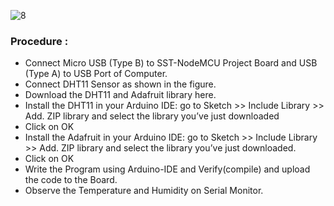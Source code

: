 ![8](https://user-images.githubusercontent.com/65058286/155886275-df69877d-63f6-44f2-bba8-098855b7609c.svg)

### Procedure :
- Connect Micro USB (Type B) to SST-NodeMCU Project Board and USB (Type A) to USB Port of Computer. 
- Connect DHT11 Sensor as shown in the figure.
- Download the DHT11 and Adafruit library here. 
- Install the DHT11 in your Arduino IDE: go to Sketch >> Include Library >> Add. ZIP library and select the library you’ve just downloaded 
- Click on OK
- Install the Adafruit in your Arduino IDE: go to Sketch >> Include Library >> Add. ZIP library and select the library you’ve just downloaded.
- Click on OK
- Write the Program using Arduino-IDE and Verify(compile) and upload the code to the Board.
- Observe the Temperature and Humidity on Serial Monitor.
